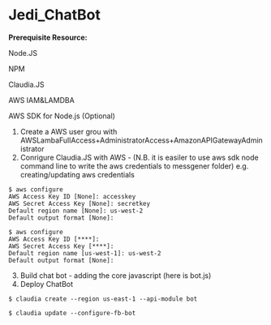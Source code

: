 # Jedi_ChatBot

 **Prerequisite Resource:**
 
 Node.JS
 
 NPM
 
 Claudia.JS
 
 AWS IAM&LAMDBA
 
 AWS SDK for Node.js (Optional)

1. Create a AWS user grou with AWSLambaFullAccess+AdministratorAccess+AmazonAPIGatewayAdministrator
2. Conrigure Claudia.JS with AWS - (N.B. it is easiler to use aws sdk node command line to write the aws credentials to messgener folder)
e.g. creating/updating aws credentials
```
$ aws configure
AWS Access Key ID [None]: accesskey
AWS Secret Access Key [None]: secretkey
Default region name [None]: us-west-2
Default output format [None]:

$ aws configure
AWS Access Key ID [****]:
AWS Secret Access Key [****]:
Default region name [us-west-1]: us-west-2
Default output format [None]:
```

3. Build chat bot - adding the core javascript (here is bot.js)
4. Deploy ChatBot

```
$ claudia create --region us-east-1 --api-module bot

$ claudia update --configure-fb-bot
```
